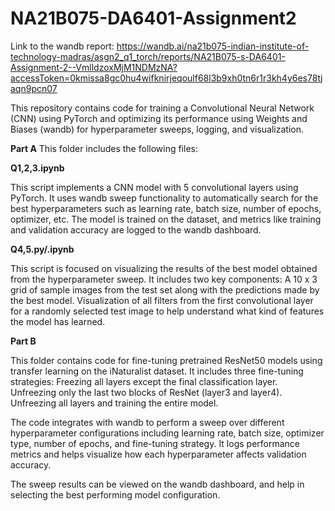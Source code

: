 # NA21B075-DA6401-Assignment2
Link to the wandb report: https://wandb.ai/na21b075-indian-institute-of-technology-madras/asgn2_q1_torch/reports/NA21B075-s-DA6401-Assignment-2--VmlldzoxMjM1NDMzNA?accessToken=0kmissa8gc0hu4wifknirjeqoulf68l3b9xh0tn6r1r3kh4y6es78tjaqn9pcn07

This repository contains code for training a Convolutional Neural Network (CNN) using PyTorch and optimizing its performance using Weights and Biases (wandb) for hyperparameter sweeps, logging, and visualization.

**Part A**
This folder includes the following files:

**Q1,2,3.ipynb**

This script implements a CNN model with 5 convolutional layers using PyTorch. It uses wandb sweep functionality to automatically search for the best hyperparameters such as learning rate, batch size, number of epochs, optimizer, etc. The model is trained on the dataset, and metrics like training and validation accuracy are logged to the wandb dashboard.

**Q4,5.py/.ipynb**

This script is focused on visualizing the results of the best model obtained from the hyperparameter sweep. It includes two key components:
A 10 x 3 grid of sample images from the test set along with the predictions made by the best model.
Visualization of all filters from the first convolutional layer for a randomly selected test image to help understand what kind of features the model has learned.

**Part B**

This folder contains code for fine-tuning pretrained ResNet50 models using transfer learning on the iNaturalist dataset. It includes three fine-tuning strategies:
Freezing all layers except the final classification layer.
Unfreezing only the last two blocks of ResNet (layer3 and layer4).
Unfreezing all layers and training the entire model.

The code integrates with wandb to perform a sweep over different hyperparameter configurations including learning rate, batch size, optimizer type, number of epochs, and fine-tuning strategy. It logs performance metrics and helps visualize how each hyperparameter affects validation accuracy.

The sweep results can be viewed on the wandb dashboard, and help in selecting the best performing model configuration.
